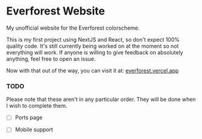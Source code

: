 # Everforest Website

My unofficial website for the Everforest colorscheme.


This is my first project using NextJS and React, so don't expect 100% quality code. It's still currently being worked on at the moment so not everything will work. If anyone is willing to give feedback on absolutely anything, feel free to open an issue.

Now with that out of the way, you can visit it at: [everforest.vercel.app](https://everforest.vercel.app)


### TODO

Please note that these aren't in any particular order. They will be done when I wish to complete them.

- [ ] Ports page

- [ ] Mobile support

